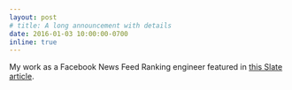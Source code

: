 ```yaml
---
layout: post
# title: A long announcement with details
date: 2016-01-03 10:00:00-0700
inline: true
---
```


My work as a Facebook News Feed Ranking engineer featured in [this Slate article](http://www.slate.com/articles/technology/cover_story/2016/01/how_facebook_s_news_feed_algorithm_works.html).

<!-- Announcements and news can be much longer than just quick inline posts. In fact, they can have all the features available for the standard blog posts. See below.

***

Chambray asymmetrical paleo salvia, sartorial umami four loko master cleanse drinking vinegar brunch. <a href="https://www.pinterest.com">Pinterest</a> DIY authentic Schlitz, hoodie Intelligentsia butcher trust fund brunch shabby chic Kickstarter forage flexitarian. Direct trade <a href="https://en.wikipedia.org/wiki/Cold-pressed_juice">cold-pressed</a> meggings stumptown plaid, pop-up taxidermy. Hoodie XOXO fingerstache scenester Echo Park.

#### Hipster list
<ul>
    <li>brunch</li>
    <li>fixie</li>
    <li>raybans</li>
    <li>messenger bag</li>
</ul>

Hoodie Thundercats retro, tote bag 8-bit Godard craft beer gastropub. Truffaut Tumblr taxidermy, raw denim Kickstarter sartorial dreamcatcher.

***

Pug heirloom High Life vinyl swag, single-origin coffee four dollar toast taxidermy reprehenderit fap distillery master cleanse locavore. Est anim sapiente leggings Brooklyn ea.

> We do not grow absolutely, chronologically. We grow sometimes in one dimension, and not in another, unevenly. We grow partially.
> —Anais Nin

Fap aliqua qui, scenester pug Echo Park polaroid irony shabby chic ex cardigan church-key Odd Future accusamus. -->